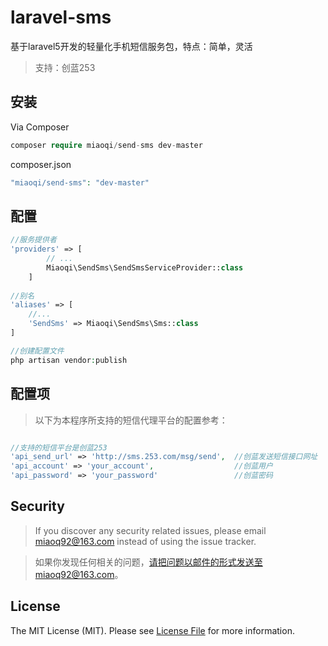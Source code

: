 # laravel-sms


基于laravel5开发的轻量化手机短信服务包，特点：简单，灵活


  > 支持：创蓝253


## 安装

Via Composer

``` php
composer require miaoqi/send-sms dev-master
```

composer.json


``` php
"miaoqi/send-sms": "dev-master"
```

## 配置

``` php
//服务提供者
'providers' => [
        // ...
        Miaoqi\SendSms\SendSmsServiceProvider::class
    ]
    
//别名
'aliases' => [
    //...
    'SendSms' => Miaoqi\SendSms\Sms::class    
]

//创建配置文件
php artisan vendor:publish
```


## 配置项

   > 以下为本程序所支持的短信代理平台的配置参考：


``` php

//支持的短信平台是创蓝253
'api_send_url' => 'http://sms.253.com/msg/send',  //创蓝发送短信接口网址
'api_account' => 'your_account',                  //创蓝用户
'api_password' => 'your_password'                 //创蓝密码
```

## Security

> If you discover any security related issues, please email miaoq92@163.com instead of using the issue tracker.

> 如果你发现任何相关的问题，请把问题以邮件的形式发送至miaoq92@163.com。


## License

The MIT License (MIT). Please see [License File](LICENSE.md) for more information.
